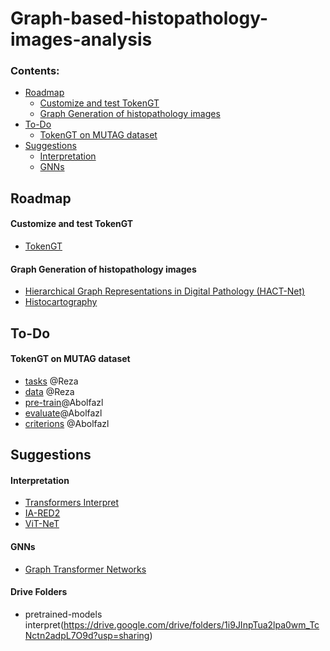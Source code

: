 # Graph-based-histopathology-images-analysis

### Contents:
  - [Roadmap](#Roadmap)
      - [Customize and test TokenGT](#Customize-and-test-TokenGT)
      - [Graph Generation of histopathology images](#Graph-Generation-of-histopathology-images)
  - [To-Do](#To-Do)
      - [TokenGT on MUTAG dataset](#TokenGT-on-MUTAG-dataset)
  - [Suggestions](#Suggestions)
      - [Interpretation](#Interpretation)
      - [GNNs](#GNNs)



## Roadmap
#### Customize and test TokenGT
- [TokenGT](https://github.com/jw9730/tokengt)

#### Graph Generation of histopathology images
- [Hierarchical Graph Representations in Digital Pathology (HACT-Net)](https://github.com/histocartography/hact-net)
- [Histocartography](https://github.com/histocartography)


## To-Do
#### TokenGT on MUTAG dataset
- [tasks]() @Reza
- [data]() @Reza
- [pre-train]()@Abolfazl
- [evaluate]()@Abolfazl
- [criterions]() @Abolfazl

## Suggestions
#### Interpretation
- [Transformers Interpret](https://github.com/cdpierse/transformers-interpret)
- [IA-RED2](http://people.csail.mit.edu/bpan/ia-red/)
- [ViT-NeT](https://github.com/jumpsnack/ViT-NeT)

#### GNNs
- [Graph Transformer Networks](https://github.com/seongjunyun/Graph_Transformer_Networks)


#### Drive Folders
- pretrained-models interpret(https://drive.google.com/drive/folders/1i9JInpTua2lpa0wm_TcNctn2adpL7O9d?usp=sharing)

